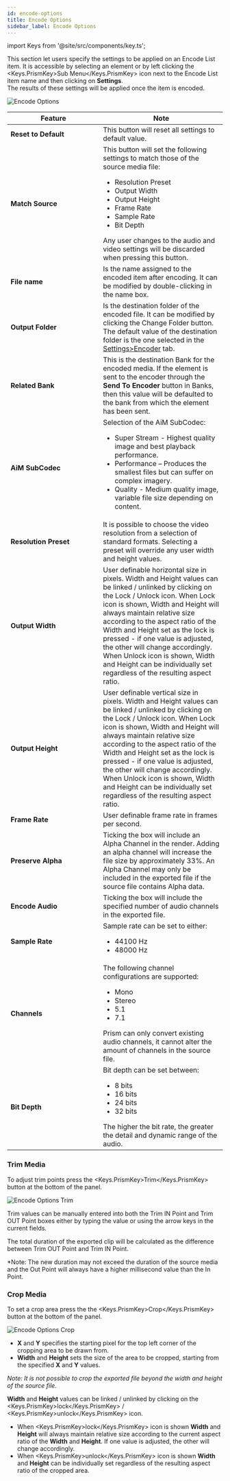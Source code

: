 ```yaml
---
id: encode-options
title: Encode Options
sidebar_label: Encode Options
---
```


import Keys from '@site/src/components/key.ts';

This section let users specify the settings to be applied on an Encode List item.
It is accessible by selecting an element or by left clicking the <Keys.PrismKey>Sub Menu</Keys.PrismKey> icon next to the Encode List item name and then clicking on **Settings**.  
The results of these settings will be applied once the item is encoded.

![Encode Options](/prismdocs/images/encode-options.png)

<table>
    <thead>
        <tr>
            <th width="200">Feature</th>
            <th>Note</th>
        </tr>
    </thead>
    <tbody>
        <tr>
            <td><b>Reset to Default</b></td>
            <td>This button will reset all settings to default value.
            </td>
        </tr>
        <tr>
            <td><b>Match Source</b></td>
            <td>This button will set the following settings to match those of the source media file:
                <ul>
                    <li>Resolution Preset</li>
                    <li>Output Width</li>
                    <li>Output Height</li>
                    <li>Frame Rate</li>
                    <li>Sample Rate</li>
                    <li>Bit Depth</li>
                </ul>
                 Any user changes to the audio and video settings will be discarded when pressing this button.
            </td>
        </tr>
        <tr>
            <td><b>File name</b></td>
            <td>Is the name assigned to the encoded item after encoding. It can be modified by double-clicking in the name box.
            </td>
        </tr>
        <tr>
            <td><b>Output Folder</b></td>
            <td>Is the destination folder of the encoded file. It can be modified by clicking the <Keys.PrismKey>Change Folder</Keys.PrismKey> button.  
            The default value of the destination folder is the one selected in the <a href="../settings/settings-encoder">Settings>Encoder</a> tab.
            </td>
        </tr>
        <tr style={{display: (`prism` === 'prism') ? '' : 'none'}}>
            <td><b>Related Bank</b></td>
            <td>This is the destination Bank for the encoded media. If the element is sent to the encoder through the <b>Send To Encoder</b> button in Banks, then this value will be defaulted to the bank from which the element has been sent.
            </td>
        </tr>
        <tr>
            <td><b>AiM SubCodec</b></td>
            <td>Selection of the AiM SubCodec:
                <ul>
                    <li>Super Stream - Highest quality image and best playback performance.</li>
                    <li>Performance – Produces the smallest files but can suffer on complex imagery.</li>
                    <li>Quality - Medium quality image, variable file size depending on content.</li>
                </ul>
            </td>
        </tr>
        <tr>
            <td><b>Resolution Preset</b></td>
            <td>It is possible to choose the video resolution from a selection of standard formats. Selecting a preset will override any user width and height values.
            </td>
        </tr>
        <tr>
            <td><b>Output Width</b></td>
            <td>User definable horizontal size in pixels.
            Width and Height values can be linked / unlinked by clicking on the <Keys.PrismKey>Lock</Keys.PrismKey> / <Keys.PrismKey>Unlock</Keys.PrismKey> icon.
            When <Keys.PrismKey>Lock</Keys.PrismKey> icon is shown, Width and Height will always maintain relative size according to the aspect ratio of the Width and Height set as the lock is pressed - if one value is adjusted, the other will change accordingly.
            When <Keys.PrismKey>Unlock</Keys.PrismKey> icon is shown, Width and Height can be individually set regardless of the resulting aspect ratio.
            </td>
        </tr>
        <tr>
            <td><b>Output Height</b></td>
            <td>User definable vertical size in pixels.
            Width and Height values can be linked / unlinked by clicking on the <Keys.PrismKey>Lock</Keys.PrismKey> / <Keys.PrismKey>Unlock</Keys.PrismKey> icon.
            When <Keys.PrismKey>Lock</Keys.PrismKey> icon is shown, Width and Height will always maintain relative size according to the aspect ratio of the Width and Height set as the lock is pressed - if one value is adjusted, the other will change accordingly.
            When <Keys.PrismKey>Unlock</Keys.PrismKey> icon is shown, Width and Height can be individually set regardless of the resulting aspect ratio.
            </td>
        </tr>
        <tr>
            <td><b>Frame Rate</b></td>
            <td>User definable frame rate in frames per second.
            </td>
        </tr>
        <tr>
            <td><b>Preserve Alpha</b></td>
            <td>Ticking the box will include an Alpha Channel in the render. Adding an alpha channel will increase the file size by approximately 33%. An Alpha Channel may only be included in the exported file if the source file contains Alpha data.
            </td>
        </tr>
        <tr>
            <td><b>Encode Audio</b></td>
            <td>Ticking the box will include the specified number of audio channels in the exported file.
            </td>
        </tr>
        <tr>
            <td><b>Sample Rate</b></td>
            <td>Sample rate can be set to either:
                <ul>
                    <li>44100 Hz</li>
                    <li>48000 Hz</li>
                </ul>
            </td>
        </tr>
        <tr>
            <td><b>Channels</b></td>
            <td>The following channel configurations are supported:
                <ul>
                    <li>Mono</li>
                    <li>Stereo</li>
                    <li>5.1</li>
                    <li>7.1</li>
                </ul>
                Prism can only convert existing audio channels, it cannot alter the amount of channels in the source file.
            </td>
        </tr>
        <tr>
            <td><b>Bit Depth</b></td>
            <td>Bit depth can be set between:
                <ul>
                    <li>8 bits</li>
                    <li>16 bits</li>
                    <li>24 bits</li>
                    <li>32 bits</li>
                </ul>
                The higher the bit rate, the greater the detail and dynamic range of the audio.
            </td>
        </tr>
    </tbody>
</table>

### Trim Media

To adjust trim points press the <Keys.PrismKey>Trim</Keys.PrismKey> button at the bottom of the panel.

![Encode Options Trim](/prismdocs/images/encode-options-trim.png)

Trim values can be manually entered into both the Trim IN Point and Trim OUT Point boxes either by typing the value or using the arrow keys in the current fields.

The total duration of the exported clip will be calculated as the difference between Trim OUT Point and Trim IN Point.

\*Note: The new duration may not exceed the duration of the source media and the Out Point will always have a higher millisecond value than the In Point.

### Crop Media

To set a crop area press the the <Keys.PrismKey>Crop</Keys.PrismKey> button at the bottom of the panel.

![Encode Options Crop](/prismdocs/images/encode-options-crop.png)

- **X** and **Y** specifies the starting pixel for the top left corner of the cropping area to be drawn from.
- **Width** and **Height** sets the size of the area to be cropped, starting from the specified **X** and **Y** values.

_Note: It is not possible to crop the exported file beyond the width and height of the source file._

**Width** and **Height** values can be linked / unlinked by clicking on the <Keys.PrismKey>lock</Keys.PrismKey> / <Keys.PrismKey>unlock</Keys.PrismKey> icon.

- When <Keys.PrismKey>lock</Keys.PrismKey> icon is shown **Width** and **Height** will always maintain relative size according to the current aspect ratio of the **Width** and **Height**. If one value is adjusted, the other will change accordingly.
- When <Keys.PrismKey>unlock</Keys.PrismKey> icon is shown **Width** and **Height** can be individually set regardless of the resulting aspect ratio of the cropped area.

